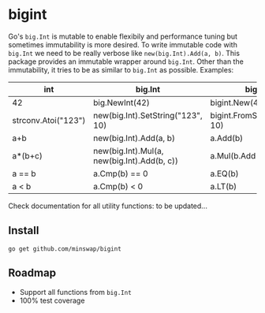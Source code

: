 # bigint

Go's `big.Int` is mutable to enable flexibily and performance tuning but sometimes immutability is more desired. To write immutable code with `big.Int` we need to be really verbose like `new(big.Int).Add(a, b)`. This package provides an immutable wrapper around `big.Int`. Other than the immutability, it tries to be as similar to `big.Int` as possible. Examples:

| int                 | big.Int                                     | bigint                       |
| ------------------- | ------------------------------------------- | ---------------------------- |
| 42                  | big.NewInt(42)                              | bigint.New(42)               |
| strconv.Atoi("123") | new(big.Int).SetString("123", 10)           | bigint.FromString("123", 10) |
| a+b                 | new(big.Int).Add(a, b)                      | a.Add(b)                     |
| a\*(b+c)            | new(big.Int).Mul(a, new(big.Int).Add(b, c)) | a.Mul(b.Add(c))              |
| a == b              | a.Cmp(b) == 0                               | a.EQ(b)                      |
| a < b               | a.Cmp(b) < 0                                | a.LT(b)                      |

Check documentation for all utility functions: to be updated...

## Install

```
go get github.com/minswap/bigint
```

## Roadmap

- Support all functions from `big.Int`
- 100% test coverage
